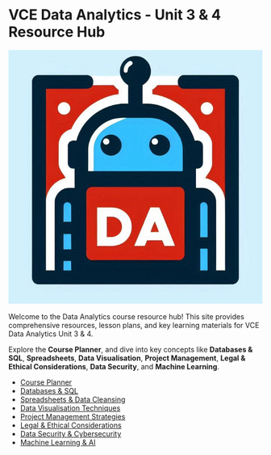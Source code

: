 # VCE Data Analytics - Unit 3 & 4 Resource Hub

![Data Analytics Robot](/assets/images/da_logo.png)

Welcome to the Data Analytics course resource hub! This site provides comprehensive resources, lesson plans, and key learning materials for VCE Data Analytics Unit 3 & 4.

Explore the **Course Planner**, and dive into key concepts like **Databases & SQL**, **Spreadsheets**, **Data Visualisation**, **Project Management**, **Legal & Ethical Considerations**, **Data Security**, and **Machine Learning**.

- [Course Planner](planner.md)
- [Databases & SQL](topics/databases.md)
- [Spreadsheets & Data Cleansing](topics/spreadsheets.md)
- [Data Visualisation Techniques](topics/visualisations.md)
- [Project Management Strategies](topics/project-management.md)
- [Legal & Ethical Considerations](topics/legal-ethical.md)
- [Data Security & Cybersecurity](topics/security.md)
- [Machine Learning & AI](topics/machine-learning.md)
